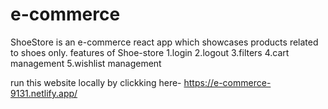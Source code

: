 # e-commerce
 ShoeStore is an e-commerce react app which showcases products related to shoes only. 
 features of Shoe-store
 1.login
 2.logout
 3.filters
 4.cart management
 5.wishlist management


run this website locally by clickking here- https://e-commerce-9131.netlify.app/
